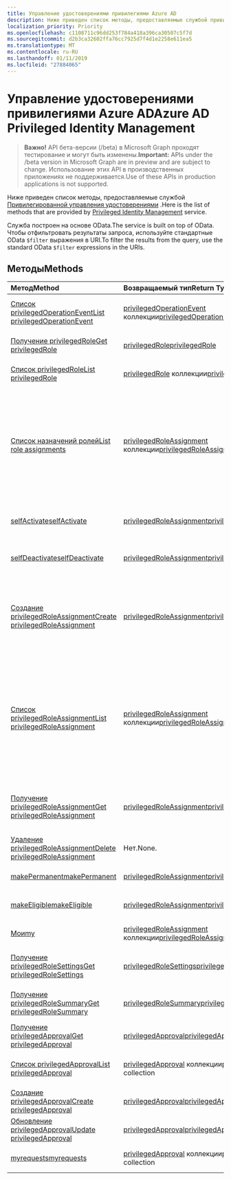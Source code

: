 ```yaml
---
title: Управление удостоверениями привилегиями Azure AD
description: Ниже приведен список методы, предоставляемые службой привилегированной управления удостоверениями.
localization_priority: Priority
ms.openlocfilehash: c1108711c96dd253f784a418a396ca30507c5f7d
ms.sourcegitcommit: d2b3ca32602ffa76cc7925d7f4d1e2258e611ea5
ms.translationtype: MT
ms.contentlocale: ru-RU
ms.lasthandoff: 01/11/2019
ms.locfileid: "27884065"
---
```

# <a name="azure-ad-privileged-identity-management"></a><span data-ttu-id="52a13-103">Управление удостоверениями привилегиями Azure AD</span><span class="sxs-lookup"><span data-stu-id="52a13-103">Azure AD Privileged Identity Management</span></span>

> <span data-ttu-id="52a13-104">**Важно!** API бета-версии (/beta) в Microsoft Graph проходят тестирование и могут быть изменены.</span><span class="sxs-lookup"><span data-stu-id="52a13-104">**Important:** APIs under the /beta version in Microsoft Graph are in preview and are subject to change.</span></span> <span data-ttu-id="52a13-105">Использование этих API в производственных приложениях не поддерживается.</span><span class="sxs-lookup"><span data-stu-id="52a13-105">Use of these APIs in production applications is not supported.</span></span>

<span data-ttu-id="52a13-106">Ниже приведен список методы, предоставляемые службой [Привилегированной управления удостоверениями](https://azure.microsoft.com/en-us/documentation/articles/active-directory-privileged-identity-management-configure/) .</span><span class="sxs-lookup"><span data-stu-id="52a13-106">Here is the list of methods that are provided by [Privileged Identity Management](https://azure.microsoft.com/en-us/documentation/articles/active-directory-privileged-identity-management-configure/) service.</span></span>

<span data-ttu-id="52a13-107">Служба построен на основе OData.</span><span class="sxs-lookup"><span data-stu-id="52a13-107">The service is built on top of OData.</span></span> <span data-ttu-id="52a13-108">Чтобы отфильтровать результаты запроса, используйте стандартные OData ``$filter`` выражения в URI.</span><span class="sxs-lookup"><span data-stu-id="52a13-108">To filter the results from the query, use the standard OData ``$filter`` expressions in the URIs.</span></span>

## <a name="methods"></a><span data-ttu-id="52a13-109">Методы</span><span class="sxs-lookup"><span data-stu-id="52a13-109">Methods</span></span>

| <span data-ttu-id="52a13-110">Метод</span><span class="sxs-lookup"><span data-stu-id="52a13-110">Method</span></span>           | <span data-ttu-id="52a13-111">Возвращаемый тип</span><span class="sxs-lookup"><span data-stu-id="52a13-111">Return Type</span></span>    |<span data-ttu-id="52a13-112">Описание</span><span class="sxs-lookup"><span data-stu-id="52a13-112">Description</span></span>|
|:---------------|:--------|:----------|
|[<span data-ttu-id="52a13-113">Список privilegedOperationEvent</span><span class="sxs-lookup"><span data-stu-id="52a13-113">List privilegedOperationEvent</span></span>](../api/privilegedoperationevent-list.md) | <span data-ttu-id="52a13-114">[privilegedOperationEvent](privilegedoperationevent.md) коллекции</span><span class="sxs-lookup"><span data-stu-id="52a13-114">[privilegedOperationEvent](privilegedoperationevent.md) collection</span></span> |<span data-ttu-id="52a13-115">Получите коллекцию объектов privilegedOperationEvent.</span><span class="sxs-lookup"><span data-stu-id="52a13-115">Get privilegedOperationEvent object collection.</span></span> |
|[<span data-ttu-id="52a13-116">Получение privilegedRole</span><span class="sxs-lookup"><span data-stu-id="52a13-116">Get privilegedRole</span></span>](../api/privilegedrole-get.md) |[<span data-ttu-id="52a13-117">privilegedRole</span><span class="sxs-lookup"><span data-stu-id="52a13-117">privilegedRole</span></span>](privilegedrole.md)| <span data-ttu-id="52a13-118">Получите объект privilegedRole.</span><span class="sxs-lookup"><span data-stu-id="52a13-118">Get a privilegedRole object.</span></span>|
|[<span data-ttu-id="52a13-119">Список privilegedRole</span><span class="sxs-lookup"><span data-stu-id="52a13-119">List privilegedRole</span></span>](../api/privilegedrole-list.md) | <span data-ttu-id="52a13-120">[privilegedRole](privilegedrole.md) коллекции</span><span class="sxs-lookup"><span data-stu-id="52a13-120">[privilegedRole](privilegedrole.md) collection</span></span> |<span data-ttu-id="52a13-121">Получите коллекцию объектов privilegedRole.</span><span class="sxs-lookup"><span data-stu-id="52a13-121">Get privilegedRole object collection.</span></span> |
|[<span data-ttu-id="52a13-122">Список назначений ролей</span><span class="sxs-lookup"><span data-stu-id="52a13-122">List role assignments</span></span>](../api/privilegedrole-list-assignments.md) | <span data-ttu-id="52a13-123">[privilegedRoleAssignment](privilegedroleassignment.md) коллекции</span><span class="sxs-lookup"><span data-stu-id="52a13-123">[privilegedRoleAssignment](privilegedroleassignment.md) collection</span></span> |<span data-ttu-id="52a13-124">Получите privilegedRoleAssignment семейство сайтов для определенной роли.</span><span class="sxs-lookup"><span data-stu-id="52a13-124">Get privilegedRoleAssignment collection for the particular role.</span></span> <span data-ttu-id="52a13-125">Каждый privilegedRoleAssignment представляет назначения ролей для пользователя.</span><span class="sxs-lookup"><span data-stu-id="52a13-125">Each privilegedRoleAssignment represents a role assignment to a user.</span></span>|
|[<span data-ttu-id="52a13-126">selfActivate</span><span class="sxs-lookup"><span data-stu-id="52a13-126">selfActivate</span></span>](../api/privilegedrole-selfactivate.md) | [<span data-ttu-id="52a13-127">privilegedRoleAssignment</span><span class="sxs-lookup"><span data-stu-id="52a13-127">privilegedRoleAssignment</span></span>](privilegedroleassignment.md) |<span data-ttu-id="52a13-128">Активируйте роль, назначенная для инициатора запроса.</span><span class="sxs-lookup"><span data-stu-id="52a13-128">Activate the role that is assigned to the requestor.</span></span>|
|[<span data-ttu-id="52a13-129">selfDeactivate</span><span class="sxs-lookup"><span data-stu-id="52a13-129">selfDeactivate</span></span>](../api/privilegedrole-selfdeactivate.md) | [<span data-ttu-id="52a13-130">privilegedRoleAssignment</span><span class="sxs-lookup"><span data-stu-id="52a13-130">privilegedRoleAssignment</span></span>](privilegedroleassignment.md) |<span data-ttu-id="52a13-131">Отключение роли, назначенной для инициатора запроса.</span><span class="sxs-lookup"><span data-stu-id="52a13-131">Deactivate the role that is assigned to the requestor.</span></span>|
|[<span data-ttu-id="52a13-132">Создание privilegedRoleAssignment</span><span class="sxs-lookup"><span data-stu-id="52a13-132">Create privilegedRoleAssignment</span></span>](../api/privilegedroleassignment-post-privilegedroleassignments.md) |[<span data-ttu-id="52a13-133">privilegedRoleAssignment</span><span class="sxs-lookup"><span data-stu-id="52a13-133">privilegedRoleAssignment</span></span>](privilegedroleassignment.md)| <span data-ttu-id="52a13-134">Создайте новый privilegedRoleAssignment (назначение ролей), отправку сообщений в коллекцию privilegedRoleAssignments.</span><span class="sxs-lookup"><span data-stu-id="52a13-134">Create a new privilegedRoleAssignment (role assignment) by posting to the privilegedRoleAssignments collection.</span></span>|
|[<span data-ttu-id="52a13-135">Список privilegedRoleAssignment</span><span class="sxs-lookup"><span data-stu-id="52a13-135">List privilegedRoleAssignment</span></span>](../api/privilegedroleassignment-list.md) | <span data-ttu-id="52a13-136">[privilegedRoleAssignment](privilegedroleassignment.md) коллекции</span><span class="sxs-lookup"><span data-stu-id="52a13-136">[privilegedRoleAssignment](privilegedroleassignment.md) collection</span></span> |<span data-ttu-id="52a13-137">Получите коллекцию объектов privilegedRoleAssignment.</span><span class="sxs-lookup"><span data-stu-id="52a13-137">Get privilegedRoleAssignment object collection.</span></span> <span data-ttu-id="52a13-138">Коллекция содержит все назначения ролей для организации.</span><span class="sxs-lookup"><span data-stu-id="52a13-138">The collection contains all role assignments for the organization.</span></span> <span data-ttu-id="52a13-139">Каждый privilegedRoleAssignment представляет назначения ролей для пользователя.</span><span class="sxs-lookup"><span data-stu-id="52a13-139">Each privilegedRoleAssignment represents a role assignment to a user.</span></span> |
|[<span data-ttu-id="52a13-140">Получение privilegedRoleAssignment</span><span class="sxs-lookup"><span data-stu-id="52a13-140">Get privilegedRoleAssignment</span></span>](../api/privilegedroleassignment-get.md) | [<span data-ttu-id="52a13-141">privilegedRoleAssignment</span><span class="sxs-lookup"><span data-stu-id="52a13-141">privilegedRoleAssignment</span></span>](privilegedroleassignment.md)|<span data-ttu-id="52a13-142">Получите объект privilegedRoleAssignment с идентификатором указанному назначению.</span><span class="sxs-lookup"><span data-stu-id="52a13-142">Get privilegedRoleAssignment object with the specified assignment id.</span></span> |
|[<span data-ttu-id="52a13-143">Удаление privilegedRoleAssignment</span><span class="sxs-lookup"><span data-stu-id="52a13-143">Delete privilegedRoleAssignment</span></span>](../api/privilegedroleassignment-delete.md) | <span data-ttu-id="52a13-144">Нет.</span><span class="sxs-lookup"><span data-stu-id="52a13-144">None.</span></span> |<span data-ttu-id="52a13-145">Удалите объект privilegedRoleAssignment.</span><span class="sxs-lookup"><span data-stu-id="52a13-145">Delete privilegedRoleAssignment object.</span></span> |
|[<span data-ttu-id="52a13-146">makePermanent</span><span class="sxs-lookup"><span data-stu-id="52a13-146">makePermanent</span></span>](../api/privilegedroleassignment-makepermanent.md) | [<span data-ttu-id="52a13-147">privilegedRoleAssignment</span><span class="sxs-lookup"><span data-stu-id="52a13-147">privilegedRoleAssignment</span></span>](privilegedroleassignment.md) |<span data-ttu-id="52a13-148">Сделайте как постоянное назначение ролей.</span><span class="sxs-lookup"><span data-stu-id="52a13-148">Make the role assignment as permanent.</span></span> |
|[<span data-ttu-id="52a13-149">makeEligible</span><span class="sxs-lookup"><span data-stu-id="52a13-149">makeEligible</span></span>](../api/privilegedroleassignment-makeeligible.md) | [<span data-ttu-id="52a13-150">privilegedRoleAssignment</span><span class="sxs-lookup"><span data-stu-id="52a13-150">privilegedRoleAssignment</span></span>](privilegedroleassignment.md) |<span data-ttu-id="52a13-151">Сделайте назначения ролей как подходящими.</span><span class="sxs-lookup"><span data-stu-id="52a13-151">Make the role assignment as eligible.</span></span> |
|[<span data-ttu-id="52a13-152">Мои</span><span class="sxs-lookup"><span data-stu-id="52a13-152">my</span></span>](../api/privilegedroleassignment-my.md) | <span data-ttu-id="52a13-153">[privilegedRoleAssignment](privilegedroleassignment.md) коллекции</span><span class="sxs-lookup"><span data-stu-id="52a13-153">[privilegedRoleAssignment](privilegedroleassignment.md) collection</span></span>|<span data-ttu-id="52a13-154">Получите запрашивающего назначения ролей.</span><span class="sxs-lookup"><span data-stu-id="52a13-154">Get the requestor's role assignments.</span></span> |
|[<span data-ttu-id="52a13-155">Получение privilegedRoleSettings</span><span class="sxs-lookup"><span data-stu-id="52a13-155">Get privilegedRoleSettings</span></span>](../api/privilegedrolesettings-get.md) | [<span data-ttu-id="52a13-156">privilegedRoleSettings</span><span class="sxs-lookup"><span data-stu-id="52a13-156">privilegedRoleSettings</span></span>](../resources/privilegedrolesettings.md)|<span data-ttu-id="52a13-157">Извлечение свойств объекта privilegedRoleSettings.</span><span class="sxs-lookup"><span data-stu-id="52a13-157">Retrieve the properties of privilegedRoleSettings object.</span></span> |
|[<span data-ttu-id="52a13-158">Получение privilegedRoleSummary</span><span class="sxs-lookup"><span data-stu-id="52a13-158">Get privilegedRoleSummary</span></span>](../api/privilegedrolesummary-get.md) | [<span data-ttu-id="52a13-159">privilegedRoleSummary</span><span class="sxs-lookup"><span data-stu-id="52a13-159">privilegedRoleSummary</span></span>](../resources/privilegedrolesummary.md)|<span data-ttu-id="52a13-160">Извлечение объекта privilegedRoleSummary.</span><span class="sxs-lookup"><span data-stu-id="52a13-160">Retrieve the privilegedRoleSummary object.</span></span> |
|[<span data-ttu-id="52a13-161">Получение privilegedApproval</span><span class="sxs-lookup"><span data-stu-id="52a13-161">Get privilegedApproval</span></span>](../api/privilegedapproval-get.md) |[<span data-ttu-id="52a13-162">privilegedApproval</span><span class="sxs-lookup"><span data-stu-id="52a13-162">privilegedApproval</span></span>](privilegedapproval.md)| <span data-ttu-id="52a13-163">Получите объект privilegedApproval.</span><span class="sxs-lookup"><span data-stu-id="52a13-163">Get a privilegedApproval object.</span></span>|
|[<span data-ttu-id="52a13-164">Список privilegedApproval</span><span class="sxs-lookup"><span data-stu-id="52a13-164">List privilegedApproval</span></span>](../api/privilegedapproval-list.md) | <span data-ttu-id="52a13-165">[privilegedApproval](privilegedapproval.md) коллекции</span><span class="sxs-lookup"><span data-stu-id="52a13-165">[privilegedApproval](privilegedapproval.md) collection</span></span> |<span data-ttu-id="52a13-166">Получите коллекцию объектов privilegedApproval.</span><span class="sxs-lookup"><span data-stu-id="52a13-166">Get privilegedApproval object collection.</span></span> |
|[<span data-ttu-id="52a13-167">Создание privilegedApproval</span><span class="sxs-lookup"><span data-stu-id="52a13-167">Create privilegedApproval</span></span>](../api/privilegedapproval-post-privilegedapproval.md) | [<span data-ttu-id="52a13-168">privilegedApproval</span><span class="sxs-lookup"><span data-stu-id="52a13-168">privilegedApproval</span></span>](privilegedapproval.md)    |<span data-ttu-id="52a13-169">Создание объекта privilegedApproval.</span><span class="sxs-lookup"><span data-stu-id="52a13-169">Create privilegedApproval object.</span></span> |
|[<span data-ttu-id="52a13-170">Обновление privilegedApproval</span><span class="sxs-lookup"><span data-stu-id="52a13-170">Update privilegedApproval</span></span>](../api/privilegedapproval-update.md) | [<span data-ttu-id="52a13-171">privilegedApproval</span><span class="sxs-lookup"><span data-stu-id="52a13-171">privilegedApproval</span></span>](privilegedapproval.md) |<span data-ttu-id="52a13-172">Обновление объекта privilegedApproval.</span><span class="sxs-lookup"><span data-stu-id="52a13-172">Update privilegedApproval object.</span></span> |
|[<span data-ttu-id="52a13-173">myrequests</span><span class="sxs-lookup"><span data-stu-id="52a13-173">myrequests</span></span>](../api/privilegedapproval-myrequests.md) | <span data-ttu-id="52a13-174">[privilegedApproval](privilegedapproval.md) коллекции</span><span class="sxs-lookup"><span data-stu-id="52a13-174">[privilegedApproval](privilegedapproval.md) collection</span></span>|<span data-ttu-id="52a13-175">Получите запрашивающего запросов на утверждение.</span><span class="sxs-lookup"><span data-stu-id="52a13-175">Get the requestor's approval requests.</span></span> |

<!-- uuid: 8fcb5dbc-d5aa-4681-8e31-b001d5168d79
2015-10-25 14:57:30 UTC -->
<!-- {
  "type": "#page.annotation",
  "description": "Service root",
  "keywords": "",
  "section": "documentation",
  "tocPath": ""
}-->
